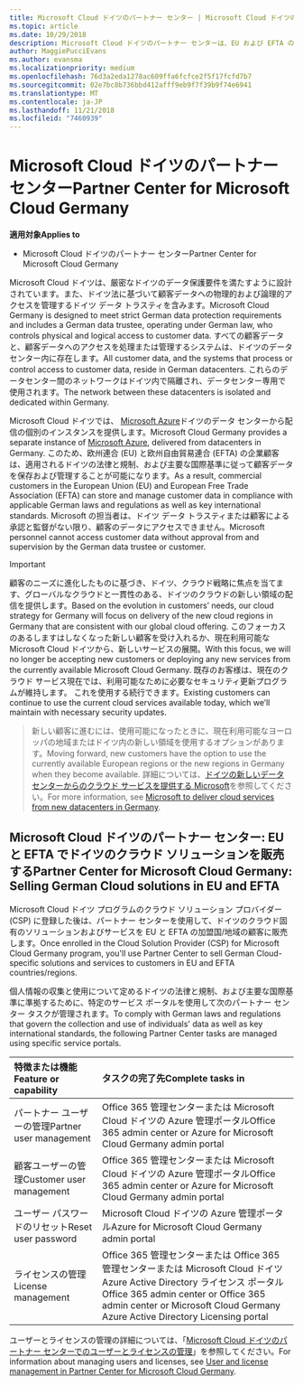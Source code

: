 ```yaml
---
title: Microsoft Cloud ドイツのパートナー センター | Microsoft Cloud ドイツのパートナー センター
ms.topic: article
ms.date: 10/29/2018
description: Microsoft Cloud ドイツのパートナー センターは、EU および EFTA の加盟国の顧客に Microsoft クラウド ソリューションを販売する Microsoft パートナー向けのビジネス ポータルです。 Microsoft Cloud ドイツでは、顧客データがドイツ内に存在し、指定されたドイツ データ トラスティによって顧客データへのアクセスが管理されることを保証します。 欧州連合 (EU) と欧州自由貿易連合 (EFTA) の企業顧客は、適用されるドイツの法律と規制、および主要な国際基準に従って顧客データを保存および管理することが可能になります。 Microsoft は、ドイツ データ トラスティか顧客による承認と監督がない限り、顧客のデータにアクセスできません。
author: MaggiePucciEvans
ms.author: evansma
ms.localizationpriority: medium
ms.openlocfilehash: 76d3a2eda1278ac609ffa6fcfce2f5f17fcfd7b7
ms.sourcegitcommit: 02e7bc8b736bbd412afff9eb9f7f39b9f74e6941
ms.translationtype: MT
ms.contentlocale: ja-JP
ms.lasthandoff: 11/21/2018
ms.locfileid: "7460939"
---
```

# <a name="partner-center-for-microsoft-cloud-germany"></a><span data-ttu-id="6950e-106">Microsoft Cloud ドイツのパートナー センター</span><span class="sxs-lookup"><span data-stu-id="6950e-106">Partner Center for Microsoft Cloud Germany</span></span>

**<span data-ttu-id="6950e-107">適用対象</span><span class="sxs-lookup"><span data-stu-id="6950e-107">Applies to</span></span>**

-  <span data-ttu-id="6950e-108">Microsoft Cloud ドイツのパートナー センター</span><span class="sxs-lookup"><span data-stu-id="6950e-108">Partner Center for Microsoft Cloud Germany</span></span>

<span data-ttu-id="6950e-109">Microsoft Cloud ドイツは、厳密なドイツのデータ保護要件を満たすように設計されています。また、ドイツ法に基づいて顧客データへの物理的および論理的アクセスを管理するドイツ データ トラスティを含みます。</span><span class="sxs-lookup"><span data-stu-id="6950e-109">Microsoft Cloud Germany is designed to meet strict German data protection requirements and includes a German data trustee, operating under German law, who controls physical and logical access to customer data.</span></span> <span data-ttu-id="6950e-110">すべての顧客データと、顧客データへのアクセスを処理または管理するシステムは、ドイツのデータセンター内に存在します。</span><span class="sxs-lookup"><span data-stu-id="6950e-110">All customer data, and the systems that process or control access to customer data, reside in German datacenters.</span></span> <span data-ttu-id="6950e-111">これらのデータセンター間のネットワークはドイツ内で隔離され、データセンター専用で使用されます。</span><span class="sxs-lookup"><span data-stu-id="6950e-111">The network between these datacenters is isolated and dedicated within Germany.</span></span>

<span data-ttu-id="6950e-112">Microsoft Cloud ドイツでは、 [Microsoft Azure](https://go.microsoft.com/fwlink/?linkid=847992)ドイツのデータ センターから配信の個別のインスタンスを提供します。</span><span class="sxs-lookup"><span data-stu-id="6950e-112">Microsoft Cloud Germany provides a separate instance of [Microsoft Azure](https://go.microsoft.com/fwlink/?linkid=847992), delivered from datacenters in Germany.</span></span> <span data-ttu-id="6950e-113">このため、欧州連合 (EU) と欧州自由貿易連合 (EFTA) の企業顧客は、適用されるドイツの法律と規制、および主要な国際基準に従って顧客データを保存および管理することが可能になります。</span><span class="sxs-lookup"><span data-stu-id="6950e-113">As a result, commercial customers in the European Union (EU) and European Free Trade Association (EFTA) can store and manage customer data in compliance with applicable German laws and regulations as well as key international standards.</span></span> <span data-ttu-id="6950e-114">Microsoft の担当者は、ドイツ データ トラスティまたは顧客による承認と監督がない限り、顧客のデータにアクセスできません。</span><span class="sxs-lookup"><span data-stu-id="6950e-114">Microsoft personnel cannot access customer data without approval from and supervision by the German data trustee or customer.</span></span>

>[!IMPORTANT]
><span data-ttu-id="6950e-115">顧客のニーズに進化したものに基づき、ドイツ、クラウド戦略に焦点を当てます、グローバルなクラウドと一貫性のある、ドイツのクラウドの新しい領域の配信を提供します。</span><span class="sxs-lookup"><span data-stu-id="6950e-115">Based on the evolution in customers’ needs, our cloud strategy for Germany will focus on delivery of the new cloud regions in Germany that are consistent with our global cloud offering.</span></span> <span data-ttu-id="6950e-116">このフォーカスのあるしますはしなくなった新しい顧客を受け入れるか、現在利用可能な Microsoft Cloud ドイツから、新しいサービスの展開。</span><span class="sxs-lookup"><span data-stu-id="6950e-116">With this focus, we will no longer be accepting new customers or deploying any new services from the currently available Microsoft Cloud Germany.</span></span> <span data-ttu-id="6950e-117">既存のお客様は、現在のクラウド サービス現在では、利用可能なために必要なセキュリティ更新プログラムが維持します。 これを使用する続行できます。</span><span class="sxs-lookup"><span data-stu-id="6950e-117">Existing customers can continue to use the current cloud services available today, which we’ll maintain with necessary security updates.</span></span> 

><span data-ttu-id="6950e-118">新しい顧客に進むには、使用可能になったときに、現在利用可能なヨーロッパの地域またはドイツ内の新しい領域を使用するオプションがあります。</span><span class="sxs-lookup"><span data-stu-id="6950e-118">Moving forward, new customers have the option to use the currently available European regions or the new regions in Germany when they become available.</span></span> <span data-ttu-id="6950e-119">詳細については、[ドイツの新しいデータ センターからのクラウド サービスを提供する Microsoft](https://news.microsoft.com/europe/2018/08/31/microsoft-to-deliver-cloud-services-from-new-datacentres-in-germany-in-2019-to-meet-evolving-customer-needs/)を参照してください。</span><span class="sxs-lookup"><span data-stu-id="6950e-119">For more information, see [Microsoft to deliver cloud services from new datacenters in Germany](https://news.microsoft.com/europe/2018/08/31/microsoft-to-deliver-cloud-services-from-new-datacentres-in-germany-in-2019-to-meet-evolving-customer-needs/).</span></span> 


## <a name="partner-center-for-microsoft-cloud-germany-selling-german-cloud-solutions-in-eu-and-efta"></a><span data-ttu-id="6950e-120">Microsoft Cloud ドイツのパートナー センター: EU と EFTA でドイツのクラウド ソリューションを販売する</span><span class="sxs-lookup"><span data-stu-id="6950e-120">Partner Center for Microsoft Cloud Germany: Selling German Cloud solutions in EU and EFTA</span></span>

<span data-ttu-id="6950e-121">Microsoft Cloud ドイツ プログラムのクラウド ソリューション プロバイダー (CSP) に登録した後は、パートナー センターを使用して、ドイツのクラウド固有のソリューションおよびサービスを EU と EFTA の加盟国/地域の顧客に販売します。</span><span class="sxs-lookup"><span data-stu-id="6950e-121">Once enrolled in the Cloud Solution Provider (CSP) for Microsoft Cloud Germany program, you'll use Partner Center to sell German Cloud-specific solutions and services to customers in EU and EFTA countries/regions.</span></span> 

<span data-ttu-id="6950e-122">個人情報の収集と使用について定めるドイツの法律と規制、および主要な国際基準に準拠するために、特定のサービス ポータルを使用して次のパートナー センター タスクが管理されます。</span><span class="sxs-lookup"><span data-stu-id="6950e-122">To comply with German laws and regulations that govern the collection and use of individuals' data as well as key international standards, the following Partner Center tasks are managed using specific service portals.</span></span> 

<span data-ttu-id="6950e-123">特徴または機能</span><span class="sxs-lookup"><span data-stu-id="6950e-123">Feature or capability</span></span> | <span data-ttu-id="6950e-124">タスクの完了先</span><span class="sxs-lookup"><span data-stu-id="6950e-124">Complete tasks in</span></span>
:--- | :---
<span data-ttu-id="6950e-125">パートナー ユーザーの管理</span><span class="sxs-lookup"><span data-stu-id="6950e-125">Partner user management</span></span> | <span data-ttu-id="6950e-126">Office 365 管理センターまたは Microsoft Cloud ドイツの Azure 管理ポータル</span><span class="sxs-lookup"><span data-stu-id="6950e-126">Office 365 admin center or Azure for Microsoft Cloud Germany admin portal</span></span>
<span data-ttu-id="6950e-127">顧客ユーザーの管理</span><span class="sxs-lookup"><span data-stu-id="6950e-127">Customer user management</span></span> | <span data-ttu-id="6950e-128">Office 365 管理センターまたは Microsoft Cloud ドイツの Azure 管理ポータル</span><span class="sxs-lookup"><span data-stu-id="6950e-128">Office 365 admin center or Azure for Microsoft Cloud Germany admin portal</span></span>
<span data-ttu-id="6950e-129">ユーザー パスワードのリセット</span><span class="sxs-lookup"><span data-stu-id="6950e-129">Reset user password</span></span> | <span data-ttu-id="6950e-130">Microsoft Cloud ドイツの Azure 管理ポータル</span><span class="sxs-lookup"><span data-stu-id="6950e-130">Azure for Microsoft Cloud Germany admin portal</span></span>
<span data-ttu-id="6950e-131">ライセンスの管理</span><span class="sxs-lookup"><span data-stu-id="6950e-131">License management</span></span> | <span data-ttu-id="6950e-132">Office 365 管理センターまたは Office 365 管理センターまたは Microsoft Cloud ドイツ Azure Active Directory ライセンス ポータル</span><span class="sxs-lookup"><span data-stu-id="6950e-132">Office 365 admin center or Office 365 admin center or Microsoft Cloud Germany Azure Active Directory Licensing portal</span></span>


<span data-ttu-id="6950e-133">ユーザーとライセンスの管理の詳細については、「[Microsoft Cloud ドイツのパートナー センターでのユーザーとライセンスの管理](user-management-in-partner-center-for-microsoft-cloud-germany.md)」を参照してください。</span><span class="sxs-lookup"><span data-stu-id="6950e-133">For information about managing users and licenses, see [User and license management in Partner Center for Microsoft Cloud Germany](user-management-in-partner-center-for-microsoft-cloud-germany.md).</span></span>


